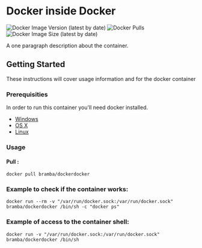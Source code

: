 # Docker inside Docker

![Docker Image Version (latest by date)](https://img.shields.io/docker/v/bramba/dockerdocker?color=green&logo=docker)
![Docker Pulls](https://img.shields.io/docker/pulls/bramba/dockerdocker?color=green&logo=docker)
![Docker Image Size (latest by date)](https://img.shields.io/docker/image-size/bramba/dockerdocker?color=green&logo=docker)

A one paragraph description about the container.

## Getting Started

These instructions will cover usage information and for the docker container 

### Prerequisities


In order to run this container you'll need docker installed.

* [Windows](https://docs.docker.com/windows/started)
* [OS X](https://docs.docker.com/mac/started/)
* [Linux](https://docs.docker.com/linux/started/)

### Usage

#### Pull :

```shell
docker pull bramba/dockerdocker
```

### Example to check if the container works:

```shell
docker run --rm -v "/var/run/docker.sock:/var/run/docker.sock" bramba/dockerdocker /bin/sh -c "docker ps"
```
### Example of access to the container shell:

```shell
docker run -v "/var/run/docker.sock:/var/run/docker.sock" bramba/dockerdocker /bin/sh
```
